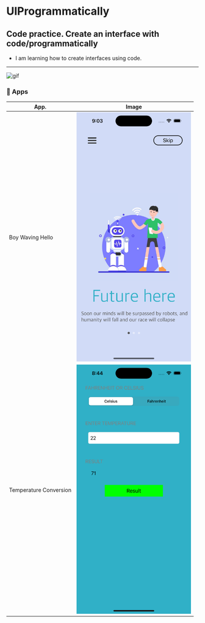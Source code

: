 # UIProgrammatically
## Code practice. Create an interface with code/programmatically

- I am learning how to create interfaces using code.


--- 

<img src="https://media.giphy.com/media/zOvBKUUEERdNm/giphy.gif" alt="gif" width="1000" />


### 📲 Apps

| App.                                                            | Image             |
| ----------------------------------------------------------------| :---------------: |
| Boy Waving Hello            | <img src="images/Boy.png" alt="photo" width="300" />  |
| Temperature Conversion      | <img src="images/Temperature.png" alt="photo" width="300" />  |

